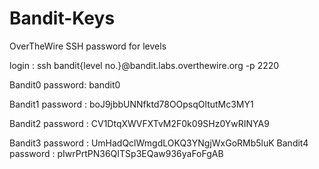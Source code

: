 # Bandit-Keys
OverTheWire SSH password for levels

login : ssh bandit{level no.}@bandit.labs.overthewire.org -p 2220

Bandit0 password: bandit0

Bandit1 password : boJ9jbbUNNfktd78OOpsqOltutMc3MY1

Bandit2 password : CV1DtqXWVFXTvM2F0k09SHz0YwRINYA9

Bandit3 password : UmHadQclWmgdLOKQ3YNgjWxGoRMb5luK
Bandit4 password : pIwrPrtPN36QITSp3EQaw936yaFoFgAB
